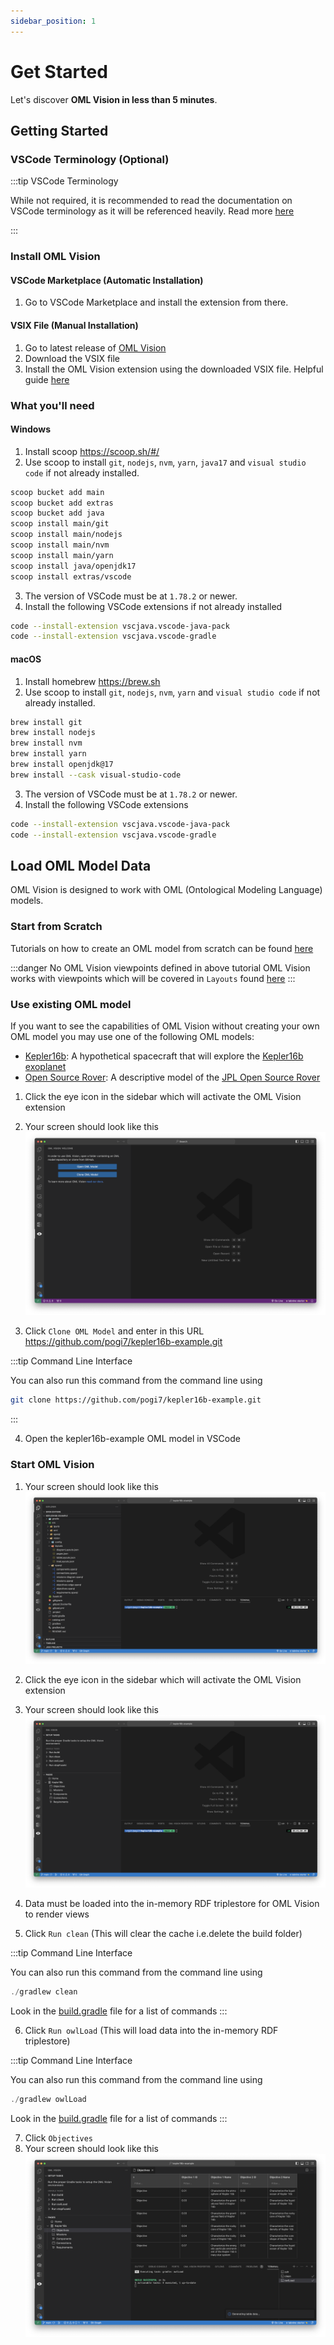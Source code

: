 ```yaml
---
sidebar_position: 1
---
```


# Get Started

Let's discover **OML Vision in less than 5 minutes**.

## Getting Started

### VSCode Terminology (Optional)

:::tip VSCode Terminology

While not required, it is recommended to read the documentation on VSCode terminology as it will be referenced heavily.  Read more [here](https://code.visualstudio.com/docs/getstarted/userinterface)

:::

### Install OML Vision

#### VSCode Marketplace (Automatic Installation)

<!-- TODO: Add link to VSCode marketplace -->
1. Go to VSCode Marketplace and install the extension from there.  

#### VSIX File (Manual Installation)

1. Go to latest release of [OML Vision](https://github.com/opencaesar/oml-vision/releases/latest)
2. Download the VSIX file
3. Install the OML Vision extension using the downloaded VSIX file.  Helpful guide [here](https://code.visualstudio.com/docs/editor/extension-marketplace#_install-from-a-vsix)

### What you'll need

#### Windows
1. Install scoop https://scoop.sh/#/
2. Use scoop to install `git`, `nodejs`, `nvm`, `yarn`, `java17` and `visual studio code` if not already installed.
```bash
scoop bucket add main
scoop bucket add extras
scoop bucket add java
scoop install main/git
scoop install main/nodejs
scoop install main/nvm
scoop install main/yarn
scoop install java/openjdk17
scoop install extras/vscode
```
3. The version of VSCode must be at `1.78.2` or newer.
4. Install the following VSCode extensions if not already installed
```bash
code --install-extension vscjava.vscode-java-pack
code --install-extension vscjava.vscode-gradle
```

#### macOS
1. Install homebrew https://brew.sh
2. Use scoop to install `git`, `nodejs`, `nvm`, `yarn` and `visual studio code` if not already installed.
```bash
brew install git
brew install nodejs
brew install nvm
brew install yarn
brew install openjdk@17
brew install --cask visual-studio-code
```
3. The version of VSCode must be at `1.78.2` or newer.
4. Install the following VSCode extensions
```bash
code --install-extension vscjava.vscode-java-pack
code --install-extension vscjava.vscode-gradle
```

## Load OML Model Data

OML Vision is designed to work with OML (Ontological Modeling Language) models.

### Start from Scratch

Tutorials on how to create an OML model from scratch can be found [here](https://www.opencaesar.io/oml-tutorials/)

:::danger No OML Vision viewpoints defined in above tutorial
OML Vision works with viewpoints which will be covered in `Layouts` found [here](/docs/v0.2.0/category/layouts)
:::

### Use existing OML model

If you want to see the capabilities of OML Vision without creating your own OML model you may use one of the following OML models:

<!-- TODO: Change URL to opencaesar organization once documentation is updated -->
- [Kepler16b](https://github.com/pogi7/kepler16b-example/tree/main): A hypothetical spacecraft that will explore the [Kepler16b exoplanet](https://en.wikipedia.org/wiki/Kepler-16b)
- [Open Source Rover](https://github.com/UTNAK/open-source-rover/tree/main): A descriptive model of the [JPL Open Source Rover](https://github.com/nasa-jpl/open-source-rover/tree/master)

1. Click the eye icon in the sidebar which will activate the OML Vision extension
2. Your screen should look like this
![Unopened Workspace](./img/unopenedWorkspace.png)

1. Click `Clone OML Model` and enter in this URL https://github.com/pogi7/kepler16b-example.git


:::tip Command Line Interface

You can also run this command from the command line using 
```bash
git clone https://github.com/pogi7/kepler16b-example.git
```
:::

4. Open the kepler16b-example OML model in VSCode

### Start OML Vision

1. Your screen should look like this
![Entry Point](./img/entryPoint.png)
2. Click the eye icon in the sidebar which will activate the OML Vision extension
3. Your screen should look like this
![Activate Extension](./img/activateExtension.png)

4. Data must be loaded into the in-memory RDF triplestore for OML Vision to render views
5. Click `Run clean` (This will clear the cache i.e.delete the build folder)

:::tip Command Line Interface

You can also run this command from the command line using 
```java
./gradlew clean
```
Look in the [build.gradle](https://github.com/pogi7/kepler16b-example/blob/layout_files/build.gradle) file for a list of commands
:::

6. Click `Run owlLoad` (This will load data into the in-memory RDF triplestore)

:::tip Command Line Interface

You can also run this command from the command line using 
```java
./gradlew owlLoad
```
Look in the [build.gradle](https://github.com/pogi7/kepler16b-example/blob/layout_files/build.gradle) file for a list of commands
:::

7. Click `Objectives`
8. Your screen should look like this
![Objectives Table](./img/objectivesTable.png)